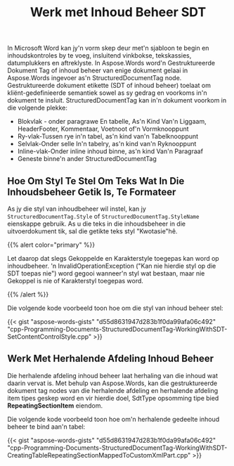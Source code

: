 ﻿---
title: Werk met Inhoud Beheer SDT
second_title: Aspose.Words vir C++
articleTitle: Werk met Inhoud Beheer SDT
linktitle: Werk met Inhoud Beheer SDT
type: docs
description: "Gevorderde dokumentinhoudbestuur, hoe om inhoudbeheer (Gestruktureerde Dokumentetikette) te skep en te manipuleer met behulp van C++."
weight: 390
url: /af/cpp/structured-document-tags-or-content-control/
---

In Microsoft Word kan jy'n vorm skep deur met'n sjabloon te begin en inhoudskontroles by te voeg, insluitend vinkbokse, tekskassies, datumplukkers en aftreklyste. In Aspose.Words word'n Gestruktureerde Dokument Tag of inhoud beheer van enige dokument gelaai in Aspose.Words ingevoer as'n StructuredDocumentTag node. Gestruktureerde dokument etikette (SDT of inhoud beheer) toelaat om kliënt-gedefinieerde semantiek sowel as sy gedrag en voorkoms in'n dokument te insluit. StructuredDocumentTag kan in'n dokument voorkom in die volgende plekke:

- Blokvlak - onder paragrawe En tabelle, As'n Kind Van'n Liggaam, HeaderFooter, Kommentaar, Voetnoot of'n Vormknooppunt
- Ry-vlak-Tussen rye in'n tabel, as'n kind van'n Tabelknooppunt
- Selvlak-Onder selle In'n tabelry, as'n kind van'n Ryknooppunt
- Inline-vlak-Onder inline inhoud binne, as'n kind Van'n Paragraaf
- Geneste binne'n ander StructuredDocumentTag

## Hoe Om Styl Te Stel Om Teks Wat In Die Inhoudsbeheer Getik Is, Te Formateer

As jy die styl van inhoudbeheer wil instel, kan jy `StructuredDocumentTag.Style` of `StructuredDocumentTag.StyleName` eienskappe gebruik. As u die teks in die inhoudsbeheer in die uitvoerdokument tik, sal die getikte teks styl "Kwotasie"hê.

{{% alert color="primary" %}}

Let daarop dat slegs Gekoppelde en Karakterstyle toegepas kan word op inhoudbeheer. 'n InvalidOperationException ("Kan nie hierdie styl op die SDT toepas nie") word gegooi wanneer'n styl wat bestaan, maar nie Gekoppel is nie of Karakterstyl toegepas word.

{{% /alert %}}

Die volgende kode voorbeeld toon hoe om die styl van inhoud beheer stel:

{{< gist "aspose-words-gists" "d55d8631947d283b1f0da99afa06c492" "cpp-Programming-Documents-StructuredDocumentTag-WorkingWithSDT-SetContentControlStyle.cpp" >}}

## Werk Met Herhalende Afdeling Inhoud Beheer

Die herhalende afdeling inhoud beheer laat herhaling van die inhoud wat daarin vervat is. Met behulp van Aspose.Words, kan die gestruktureerde dokument tag nodes van die herhalende afdeling en herhalende afdeling item tipes geskep word en vir hierdie doel, SdtType opsomming tipe bied **RepeatingSectionItem** eiendom.

Die volgende kode voorbeeld toon hoe om'n herhalende gedeelte inhoud beheer te bind aan'n tabel:

{{< gist "aspose-words-gists" "d55d8631947d283b1f0da99afa06c492" "cpp-Programming-Documents-StructuredDocumentTag-WorkingWithSDT-CreatingTableRepeatingSectionMappedToCustomXmlPart.cpp" >}}
